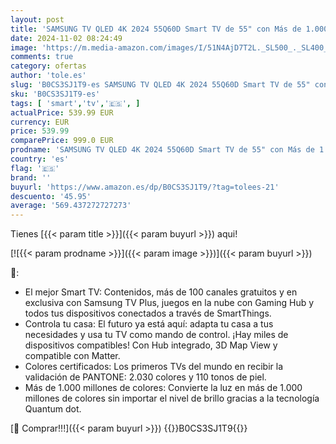 ```yaml
---
layout: post
title: 'SAMSUNG TV QLED 4K 2024 55Q60D Smart TV de 55" con Más de 1.000 Millones de Colores  Colores certificados  el Mejor Smart TV y controla tu casa con SmartThings'
date: 2024-11-02 08:24:49
image: 'https://m.media-amazon.com/images/I/51N4AjD7T2L._SL500_._SL400_.jpg'
comments: true
category: ofertas
author: 'tole.es'
slug: 'B0CS3SJ1T9-es SAMSUNG TV QLED 4K 2024 55Q60D Smart TV de 55" con Más de...'
sku: 'B0CS3SJ1T9-es'
tags: [ 'smart','tv','🇪🇸', ]
actualPrice: 539.99 EUR
currency: EUR
price: 539.99
comparePrice: 999.0 EUR
prodname: 'SAMSUNG TV QLED 4K 2024 55Q60D Smart TV de 55" con Más de 1.000 Millones de Colores  Colores certificados  el Mejor Smart TV y controla tu casa con SmartThings'
country: 'es'
flag: '🇪🇸'
brand: ''
buyurl: 'https://www.amazon.es/dp/B0CS3SJ1T9/?tag=tolees-21'
descuento: '45.95'
average: '569.437272727273'
---
```


Tienes [{{< param title >}}]({{< param buyurl >}}) aqui!

[![{{< param prodname >}}]({{< param image >}})]({{< param buyurl >}})

🔎:

- El mejor Smart TV: Contenidos, más de 100 canales gratuitos y en exclusiva con Samsung TV Plus, juegos en la nube con Gaming Hub y todos tus dispositivos conectados a través de SmartThings.
- Controla tu casa: El futuro ya está aquí: adapta tu casa a tus necesidades y usa tu TV como mando de control. ¡Hay miles de dispositivos compatibles! Con Hub integrado, 3D Map View y compatible con Matter.
- Colores certificados: Los primeros TVs del mundo en recibir la validación de PANTONE: 2.030 colores y 110 tonos de piel.
- Más de 1.000 millones de colores: Convierte la luz en más de 1.000 millones de colores sin importar el nivel de brillo gracias a la tecnología Quantum dot.

[🛒 Comprar!!!]({{< param buyurl >}})
{{<world>}}B0CS3SJ1T9{{</world>}}
